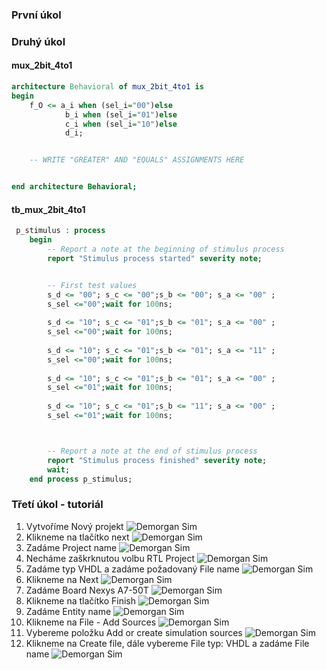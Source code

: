 ### První úkol


### Druhý úkol

#### mux_2bit_4to1
```vhdl
architecture Behavioral of mux_2bit_4to1 is
begin
    f_O <= a_i when (sel_i="00")else
            b_i when (sel_i="01")else
            c_i when (sel_i="10")else
            d_i;


    -- WRITE "GREATER" AND "EQUALS" ASSIGNMENTS HERE


end architecture Behavioral;
```

#### tb_mux_2bit_4to1

```vhdl
 p_stimulus : process
    begin
        -- Report a note at the beginning of stimulus process
        report "Stimulus process started" severity note;


        -- First test values
        s_d <= "00"; s_c <= "00";s_b <= "00"; s_a <= "00" ;
        s_sel <="00";wait for 100ns;
 
        s_d <= "10"; s_c <= "01";s_b <= "01"; s_a <= "00" ;
        s_sel <="00";wait for 100ns;
        
        s_d <= "10"; s_c <= "01";s_b <= "01"; s_a <= "11" ;
        s_sel <="00";wait for 100ns;
        
        s_d <= "10"; s_c <= "01";s_b <= "01"; s_a <= "00" ;
        s_sel <="01";wait for 100ns;
        
        s_d <= "10"; s_c <= "01";s_b <= "11"; s_a <= "00" ;
        s_sel <="01";wait for 100ns;



        -- Report a note at the end of stimulus process
        report "Stimulus process finished" severity note;
        wait;
    end process p_stimulus;
```

### Třetí úkol - tutoriál

1. Vytvoříme Nový projekt
![Demorgan Sim](images/prvnisnimek.png)
2. Klikneme na tlačítko next
![Demorgan Sim](images/druhysnimek.png)
3. Zadáme Project name
![Demorgan Sim](images/tretisnimek.png)
4. Necháme zaškrknutou volbu RTL Project
![Demorgan Sim](images/ctvrtysnimek.png)
5. Zadáme typ VHDL a zadáme požadovaný File name
![Demorgan Sim](images/patysnimek.png)
6. Klikneme na Next
![Demorgan Sim](images/sestysnimek.png)
7. Zadáme Board Nexys A7-50T
![Demorgan Sim](images/sedmysnimek.png)
8. Klikneme na tlačítko Finish
![Demorgan Sim](images/osmysnimek.png)
9. Zadáme Entity name
![Demorgan Sim](images/devatysnimek.png)
10. Klikneme na File - Add Sources
![Demorgan Sim](images/desatysnimek.png)
11. Vybereme položku Add or create simulation sources
![Demorgan Sim](images/jedenactysnimek.png)
12. Klikneme na Create file, dále vybereme File typ: VHDL a zadáme File name
![Demorgan Sim](images/dvanactysnimek.png)